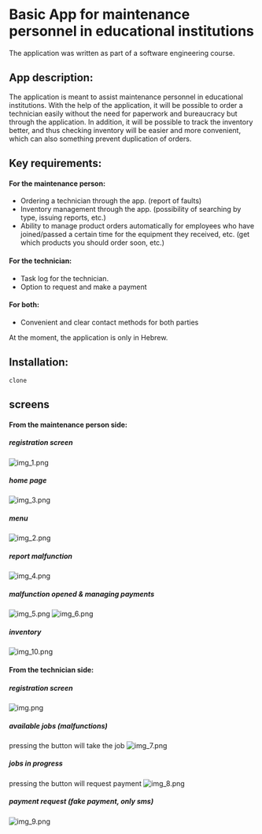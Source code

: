 # Basic App for maintenance personnel in educational institutions
The application was written as part of a software engineering course.

## App description:
The application is meant to assist maintenance personnel in educational institutions.
With the help of the application, it will be possible to order a technician easily without the need for paperwork and bureaucracy but through the application. In addition, it will be possible to track the inventory better, and thus checking inventory will be easier and more convenient, which can also something prevent duplication of orders.

## Key requirements:
#### For the maintenance person:
- Ordering a technician through the app. (report of faults)
- Inventory management through the app. (possibility of searching by type, issuing reports, etc.)
- Ability to manage product orders automatically for employees who have joined/passed a certain time for the equipment they received, etc. (get which products you should order soon, etc.)

#### For the technician:
- Task log for the technician.
- Option to request and make a payment

#### For both:
- Convenient and clear contact methods for both parties

At the moment, the application is only in Hebrew.

## Installation:
```clone   ```
## screens
#### From the maintenance person side:

##### registration screen
![img_1.png](img_1.png)
##### home page
![img_3.png](img_3.png)
##### menu
![img_2.png](img_2.png)
##### report malfunction
![img_4.png](img_4.png)
##### malfunction opened & managing payments
![img_5.png](img_5.png)
![img_6.png](img_6.png)
##### inventory
![img_10.png](img_10.png)

#### From the technician side:
##### registration screen
![img.png](img.png)
##### available jobs (malfunctions)
pressing the button will take the job
![img_7.png](img_7.png)
##### jobs in progress 
pressing the button will request payment
![img_8.png](img_8.png) 
##### payment request (fake payment, only sms)
![img_9.png](img_9.png)